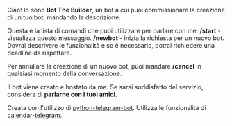 Ciao\! Io sono **Bot The Builder**, un bot a cui puoi commissionare la creazione di un tuo bot, mandando la descrizione\.

Questa è la lista di comandi che puoi utilizzare per parlare con me\.
**/start** \- visualizza questo messaggio\.
**/newbot** \- inizia la richiesta per un nuovo bot\. Dovrai descrivere le funzionalità e se è necessario, potrai richiedere una deadline da rispettare\.

Per annullare la creazione di un nuovo bot, puoi mandare **/cancel** in qualsiasi momento della conversazione\.

Il bot viene creato e hostato da me\.
Se sarai soddisfatto del servizio, considera di **parlarne con i tuoi amici**\.

Creata con l'utilizzo di [python-telegram-bot](https://github.com/python-telegram-bot/python-telegram-bot). Utilizza le funzionalità di [calendar-telegram](https://github.com/unmonoqueteclea/calendar-telegram).